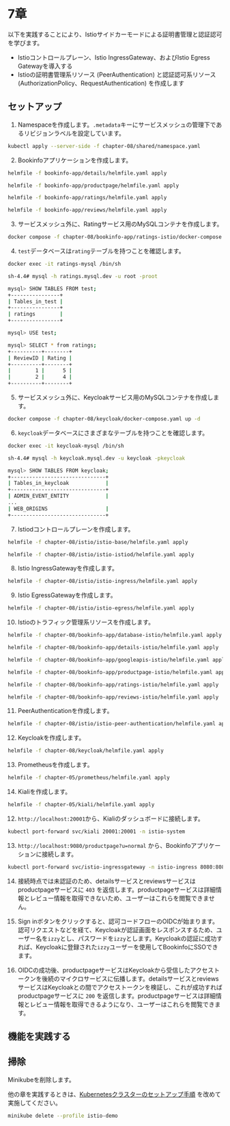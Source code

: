 # 7章

以下を実践することにより、Istioサイドカーモードによる証明書管理と認証認可を学びます。

- Istioコントロールプレーン、Istio IngressGateway、およびIstio Egress Gatewayを導入する
- Istioの証明書管理系リソース (PeerAuthentication) と認証認可系リソース (AuthorizationPolicy、RequestAuthentication) を作成します

## セットアップ

1. Namespaceを作成します。`.metadata`キーにサービスメッシュの管理下であるリビジョンラベルを設定しています。

```bash
kubectl apply --server-side -f chapter-08/shared/namespace.yaml
```

2. Bookinfoアプリケーションを作成します。

```bash
helmfile -f bookinfo-app/details/helmfile.yaml apply

helmfile -f bookinfo-app/productpage/helmfile.yaml apply

helmfile -f bookinfo-app/ratings/helmfile.yaml apply

helmfile -f bookinfo-app/reviews/helmfile.yaml apply
```

3. サービスメッシュ外に、Ratingサービス用のMySQLコンテナを作成します。

```bash
docker compose -f chapter-08/bookinfo-app/ratings-istio/docker-compose.yaml up -d
```

4. `test`データベースは`rating`テーブルを持つことを確認します。

```bash
docker exec -it ratings-mysql /bin/sh

sh-4.4# mysql -h ratings.mysql.dev -u root -proot

mysql> SHOW TABLES FROM test;
+----------------+
| Tables_in_test |
+----------------+
| ratings        |
+----------------+

mysql> USE test;

mysql> SELECT * from ratings;
+----------+--------+
| ReviewID | Rating |
+----------+--------+
|        1 |      5 |
|        2 |      4 |
+----------+--------+
```

5. サービスメッシュ外に、Keycloakサービス用のMySQLコンテナを作成します。

```bash
docker compose -f chapter-08/keycloak/docker-compose.yaml up -d
```

6. `keycloak`データベースにさまざまなテーブルを持つことを確認します。

```bash
docker exec -it keycloak-mysql /bin/sh

sh-4.4# mysql -h keycloak.mysql.dev -u keycloak -pkeycloak

mysql> SHOW TABLES FROM keycloak;
+-------------------------------+
| Tables_in_keycloak            |
+-------------------------------+
| ADMIN_EVENT_ENTITY            |
...
| WEB_ORIGINS                   |
+-------------------------------+
```

7. Istiodコントロールプレーンを作成します。

```bash
helmfile -f chapter-08/istio/istio-base/helmfile.yaml apply

helmfile -f chapter-08/istio/istio-istiod/helmfile.yaml apply
```

8. Istio IngressGatewayを作成します。

```bash
helmfile -f chapter-08/istio/istio-ingress/helmfile.yaml apply
```

9. Istio EgressGatewayを作成します。

```bash
helmfile -f chapter-08/istio/istio-egress/helmfile.yaml apply
```

10. Istioのトラフィック管理系リソースを作成します。

```bash
helmfile -f chapter-08/bookinfo-app/database-istio/helmfile.yaml apply

helmfile -f chapter-08/bookinfo-app/details-istio/helmfile.yaml apply

helmfile -f chapter-08/bookinfo-app/googleapis-istio/helmfile.yaml apply

helmfile -f chapter-08/bookinfo-app/productpage-istio/helmfile.yaml apply

helmfile -f chapter-08/bookinfo-app/ratings-istio/helmfile.yaml apply

helmfile -f chapter-08/bookinfo-app/reviews-istio/helmfile.yaml apply
```

11. PeerAuthenticationを作成します。

```bash
helmfile -f chapter-08/istio/istio-peer-authentication/helmfile.yaml apply
```

12. Keycloakを作成します。

```bash
helmfile -f chapter-08/keycloak/helmfile.yaml apply
```

13. Prometheusを作成します。

```bash
helmfile -f chapter-05/prometheus/helmfile.yaml apply
```

14. Kialiを作成します。

```bash
helmfile -f chapter-05/kiali/helmfile.yaml apply
```

12. `http://localhost:20001`から、Kialiのダッシュボードに接続します。

```bash
kubectl port-forward svc/kiali 20001:20001 -n istio-system
```

13. `http://localhost:9080/productpage?u=normal` から、Bookinfoアプリケーションに接続します。

```bash
kubectl port-forward svc/istio-ingressgateway -n istio-ingress 8080:8080 9080:9080
```

14. 接続時点では未認証のため、detailsサービスとreviewsサービスはproductpageサービスに `403` を返信します。productpageサービスは詳細情報とレビュー情報を取得できないため、ユーザーはこれらを閲覧できません。

15. Sign inボタンをクリックすると、認可コードフローのOIDCが始まります。認可リクエストなどを経て、Keycloakが認証画面をレスポンスするため、ユーザー名を`izzy`とし、パスワードを`izzy`とします。Keycloakの認証に成功すれば、Keycloakに登録された`izzy`ユーザーを使用してBookinfoにSSOできます。

16. OIDCの成功後、productpageサービスはKeycloakから受信したアクセストークンを後続のマイクロサービスに伝播します。detailsサービスとreviewsサービスはKeycloakとの間でアクセストークンを検証し、これが成功すればproductpageサービスに `200` を返信します。productpageサービスは詳細情報とレビュー情報を取得できるようになり、ユーザーはこれらを閲覧できます。

## 機能を実践する

## 掃除

Minikubeを削除します。

他の章を実践するときは、[Kubernetesクラスターのセットアップ手順](../README.md) を改めて実施してください。

```bash
minikube delete --profile istio-demo
```
